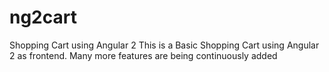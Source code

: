 # ng2cart
Shopping Cart using Angular 2
This is a Basic Shopping Cart using Angular 2 as frontend. 
Many more features are being continuously added 
